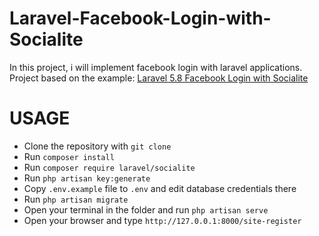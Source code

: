 # Laravel-Facebook-Login-with-Socialite
In this project, i will implement facebook login with laravel applications.
Project based on the example: [Laravel 5.8 Facebook Login with Socialite](https://www.tutsmake.com/laravel-5-facebook-login-with-socialite/)

# USAGE
- Clone the repository with ```git clone```
- Run ```composer install```
- Run ```composer require laravel/socialite```
- Run ```php artisan key:generate```
- Copy ```.env.example``` file to ```.env``` and edit database credentials there
- Run ```php artisan migrate```
- Open your terminal in the folder and run ```php artisan serve```
- Open your browser and type ```http://127.0.0.1:8000/site-register```
